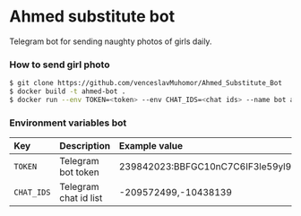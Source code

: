 # Ahmed substitute bot

Telegram bot for sending naughty photos of girls daily.

### How to send girl photo
```sh
$ git clone https://github.com/venceslavMuhomor/Ahmed_Substitute_Bot
$ docker build -t ahmed-bot .
$ docker run --env TOKEN=<token> --env CHAT_IDS=<chat ids> --name bot ahmed-bot
```

### Environment variables bot

| Key    | Description   |    Example value  |
| :---         |     :---      |          :--- |
| `TOKEN`  | Telegram bot token | 239842023:BBFGC10nC7C6IF3le59yl9u4fJJeV2Ts4z19              |
| `CHAT_IDS`  | Telegram chat id list  | -209572499,-10438139              |
